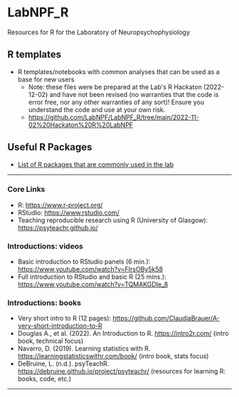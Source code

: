 # LabNPF_R
Resources for R for the Laboratory of Neuropsychophysiology

## R templates
- R templates/notebooks with common analyses that can be used as a base for new users
  - Note: these files were be prepared at the Lab's R Hackaton (2022-12-02) and have not been revised (no warranties that the code is error free, nor any other warranties of any sort)! Ensure you understand the code and use at your own risk.
  - https://github.com/LabNPF/LabNPF_R/tree/main/2022-11-02%20Hackaton%20R%20LabNPF
  

## Useful R Packages
- [List of R packages that are commonly used in the lab](https://github.com/LabNPF/LabNPF_R/blob/main/r_packages.md)

---

### Core Links
- R: https://www.r-project.org/
- RStudio: https://www.rstudio.com/
- Teaching reproducible research using R (University of Glasgow): https://psyteachr.github.io/

### Introductions: videos
- Basic introduction to RStudio panels (6 min.): https://www.youtube.com/watch?v=FIrsOBy5k58
- Full introduction to RStudio and basic R (25 mins.): https://www.youtube.com/watch?v=TQMAKGDIe_8

### Introductions: books
- Very short intro to R (12 pages): https://github.com/ClaudiaBrauer/A-very-short-introduction-to-R
- Douglas A., et al. (2022). An Introduction to R. https://intro2r.com/ (intro book, technical focus)
- Navarro, D. (2019). Learning statistics with R. https://learningstatisticswithr.com/book/ (intro book, stats focus)
- DeBruine, L. (n.d.). psyTeachR. https://debruine.github.io/project/psyteachr/ (resources for learning R: books, code, etc.)

---
